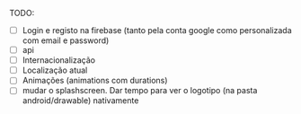 TODO:

- [ ] Login e registo na firebase (tanto pela conta google como personalizada com email e password)
- [ ] api
- [ ] Internacionalização
- [ ] Localização atual
- [ ] Animações (animations com durations)
- [ ] mudar o splashscreen. Dar tempo para ver o logotipo (na pasta android/drawable) nativamente
